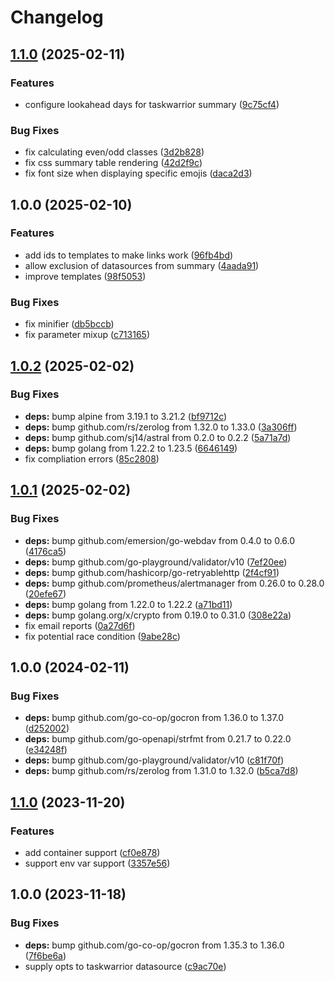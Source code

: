 # Changelog

## [1.1.0](https://github.com/soerenschneider/aether/compare/v1.0.0...v1.1.0) (2025-02-11)


### Features

* configure lookahead days for taskwarrior summary ([9c75cf4](https://github.com/soerenschneider/aether/commit/9c75cf44eea7e56af2b39e953878c20292f6a2bb))


### Bug Fixes

* fix calculating even/odd classes ([3d2b828](https://github.com/soerenschneider/aether/commit/3d2b82833fc1e4266e13c62a41af2d1a96b27936))
* fix css summary table rendering ([42d2f9c](https://github.com/soerenschneider/aether/commit/42d2f9cd24535b827f7cce8cc00fc5f2a0299735))
* fix font size when displaying specific emojis ([daca2d3](https://github.com/soerenschneider/aether/commit/daca2d33a761910b1a0a5e2fbd4c6289612604a4))

## 1.0.0 (2025-02-10)


### Features

* add ids to templates to make links work ([96fb4bd](https://github.com/soerenschneider/aether/commit/96fb4bdec84c3b2e9394fcd129b12402bc4f7b58))
* allow exclusion of datasources from summary ([4aada91](https://github.com/soerenschneider/aether/commit/4aada91be6fd91acf802ecbe4b771115e9ff14ca))
* improve templates ([98f5053](https://github.com/soerenschneider/aether/commit/98f5053a3a551d343bdf80a6671fa6c4551b858c))


### Bug Fixes

* fix minifier ([db5bccb](https://github.com/soerenschneider/aether/commit/db5bccb18d34379f27541912171e62c5b2cdc938))
* fix parameter mixup ([c713165](https://github.com/soerenschneider/aether/commit/c7131651545f48880dff3362b8f5250a1da9c896))

## [1.0.2](https://github.com/soerenschneider/aether/compare/v1.0.1...v1.0.2) (2025-02-02)


### Bug Fixes

* **deps:** bump alpine from 3.19.1 to 3.21.2 ([bf9712c](https://github.com/soerenschneider/aether/commit/bf9712ca3903c51e501b43cb3813ef16348a6580))
* **deps:** bump github.com/rs/zerolog from 1.32.0 to 1.33.0 ([3a306ff](https://github.com/soerenschneider/aether/commit/3a306ff4cfd9c5f7583f2313f2a0100ea1843e4b))
* **deps:** bump github.com/sj14/astral from 0.2.0 to 0.2.2 ([5a71a7d](https://github.com/soerenschneider/aether/commit/5a71a7dfff0ad8f0cb8323e9e3873a0ca5e27356))
* **deps:** bump golang from 1.22.2 to 1.23.5 ([6646149](https://github.com/soerenschneider/aether/commit/6646149a505de50bb61ef795c59b6b9d948d5643))
* fix compliation errors ([85c2808](https://github.com/soerenschneider/aether/commit/85c2808eaffc5d6ab14661a073f3052b3251c2c8))

## [1.0.1](https://github.com/soerenschneider/aether/compare/v1.0.0...v1.0.1) (2025-02-02)


### Bug Fixes

* **deps:** bump github.com/emersion/go-webdav from 0.4.0 to 0.6.0 ([4176ca5](https://github.com/soerenschneider/aether/commit/4176ca5b62781e55aaee68325c720babcbc7017b))
* **deps:** bump github.com/go-playground/validator/v10 ([7ef20ee](https://github.com/soerenschneider/aether/commit/7ef20ee64bff89d4553ebd61cd99b299bba7133c))
* **deps:** bump github.com/hashicorp/go-retryablehttp ([2f4cf91](https://github.com/soerenschneider/aether/commit/2f4cf91fe667ddbde2eb5ee4dd519794684b3dff))
* **deps:** bump github.com/prometheus/alertmanager from 0.26.0 to 0.28.0 ([20efe67](https://github.com/soerenschneider/aether/commit/20efe671347e7ce25293e30c384bd4f1c6feb920))
* **deps:** bump golang from 1.22.0 to 1.22.2 ([a71bd11](https://github.com/soerenschneider/aether/commit/a71bd1127d5d91634de9b6964630645c0014dfda))
* **deps:** bump golang.org/x/crypto from 0.19.0 to 0.31.0 ([308e22a](https://github.com/soerenschneider/aether/commit/308e22a06e1559721226317c2384d0aadf0f222e))
* fix email reports ([0a27d6f](https://github.com/soerenschneider/aether/commit/0a27d6f4afe11082f001c937ff38bdf23c447599))
* fix potential race condition ([9abe28c](https://github.com/soerenschneider/aether/commit/9abe28cc7e7590d8ba041f837935c1ff2b5e5888))

## 1.0.0 (2024-02-11)


### Bug Fixes

* **deps:** bump github.com/go-co-op/gocron from 1.36.0 to 1.37.0 ([d252002](https://github.com/soerenschneider/aether/commit/d2520024cd28022091afe1508537e47c04914da4))
* **deps:** bump github.com/go-openapi/strfmt from 0.21.7 to 0.22.0 ([e34248f](https://github.com/soerenschneider/aether/commit/e34248f86c8886e6492460ed473ea9b3345b4398))
* **deps:** bump github.com/go-playground/validator/v10 ([c81f70f](https://github.com/soerenschneider/aether/commit/c81f70f2956462b118d0c8d46d4c0e23237c1e16))
* **deps:** bump github.com/rs/zerolog from 1.31.0 to 1.32.0 ([b5ca7d8](https://github.com/soerenschneider/aether/commit/b5ca7d849482ba1895f85a656a206071edb1604f))

## [1.1.0](https://github.com/soerenschneider/aether/compare/v1.0.0...v1.1.0) (2023-11-20)


### Features

* add container support ([cf0e878](https://github.com/soerenschneider/aether/commit/cf0e878b06b618f9ceaca7a01a937f6dd555675b))
* support env var support ([3357e56](https://github.com/soerenschneider/aether/commit/3357e5697c8d0e21caf69c5a60ee48c6663ff284))

## 1.0.0 (2023-11-18)


### Bug Fixes

* **deps:** bump github.com/go-co-op/gocron from 1.35.3 to 1.36.0 ([7f6be6a](https://github.com/soerenschneider/aether/commit/7f6be6a48221ec674c85dbea5f16e7909e2512c1))
* supply opts to taskwarrior datasource ([c9ac70e](https://github.com/soerenschneider/aether/commit/c9ac70eecede579e84df3c87b1f0df77b120d585))
